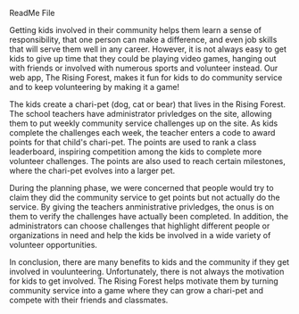 ReadMe File

  Getting kids involved in their community helps them learn a sense of responsibility, that one person can make a difference, and even job skills that will serve them well in any career. However, it is not always easy to get kids to give up time that they could be playing video games, hanging out with friends or involved with numerous sports and volunteer instead. Our web app, The Rising Forest, makes it fun for kids to do community service and to keep volunteering by making it a game!
  
  The kids create a chari-pet (dog, cat or bear) that lives in the Rising Forest. The school teachers have administrator privledges on the site, allowing them to put weekly community service challenges up on the site. As kids complete the challenges each week, the teacher enters a code to award points for that child's chari-pet. The points are used to rank a class leaderboard, inspiring competition among the kids to complete more volunteer challenges. The points are also used to reach certain milestones, where the chari-pet evolves into a larger pet. 
  
  During the planning phase, we were concerned that people would try to claim they did the community service to get points but not actually do the service. By giving the teachers anministrative privledges, the onus is on them to verify the challenges have actually been completed. In addition, the administrators can choose challenges that highlight different people or organizations in need and help the kids be involved in a wide variety of volunteer opportunities. 
  
  In conclusion, there are many benefits to kids and the community if they get involved in voulunteering. Unfortunately, there is not always the motivation for kids to get involved. The Rising Forest helps motivate them by turning community service into a game where they can grow a chari-pet and compete with their friends and classmates. 
